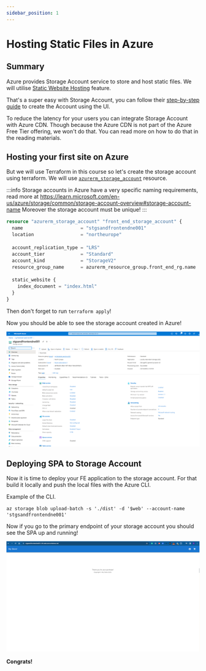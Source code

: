 ```yaml
---
sidebar_position: 1
---
```


# Hosting Static Files in Azure

## Summary

Azure provides Storage Account service to store and host static files. We will utilise [Static Website Hosting](https://learn.microsoft.com/en-us/azure/storage/blobs/storage-blob-static-website) feature.

That's a super easy with Storage Account, you can follow their [step-by-step guide](https://learn.microsoft.com/en-us/azure/storage/blobs/storage-blob-static-website-how-to?tabs=azure-portal) to create the Account using the UI.

To reduce the latency for your users you can integrate Storage Account with Azure CDN. Though because the Azure CDN is not part of the Azure Free Tier offering, we won't do that. You can read more on how to do that in the reading materials.

## Hosting your first site on Azure

But we will use Terraform in this course so let's create the storage account using terraform. We will use [`azurerm_storage_account`](https://registry.terraform.io/providers/hashicorp/azurerm/latest/docs/resources/storage_account) resource.

:::info
Storage accounts in Azure have a very specific naming requirements, read more at https://learn.microsoft.com/en-us/azure/storage/common/storage-account-overview#storage-account-name
Moreover the storage account must be unique!
:::

```terraform
resource "azurerm_storage_account" "front_end_storage_account" {
  name                     = "stgsandfrontendne001"
  location                 = "northeurope"

  account_replication_type = "LRS"
  account_tier             = "Standard"
  account_kind             = "StorageV2"
  resource_group_name      = azurerm_resource_group.front_end_rg.name

  static_website {
    index_document = "index.html"
  }
}
```

Then don't forget to run `terraform apply`!

Now you should be able to see the storage account created in Azure!

![img.png](assets/storage-account.png)

## Deploying SPA to Storage Account

Now it is time to deploy your FE application to the storage account. For that build it locally and push the local files with the Azure CLI.

Example of the CLI.

```shell
az storage blob upload-batch -s './dist' -d '$web' --account-name 'stgsandfrontendne001'
```

Now if you go to the primary endpoint of your storage account you should see the SPA up and running!

![img.png](assets/SPA-deployed.png)

**Congrats!**
